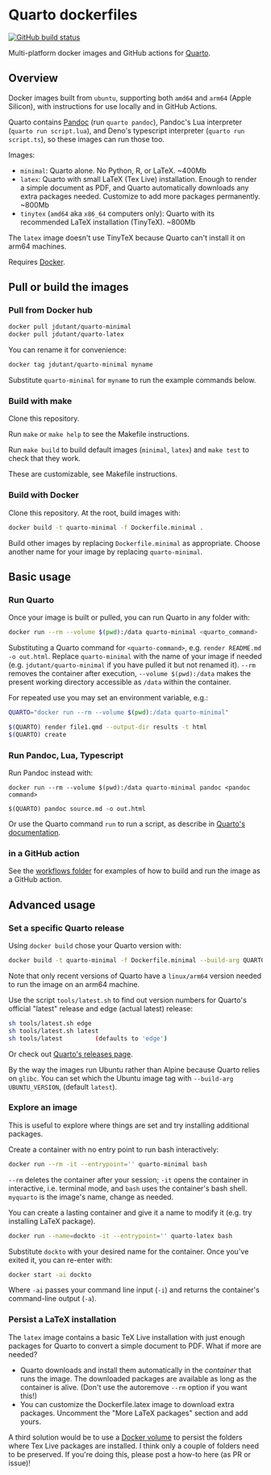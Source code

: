 # Quarto dockerfiles

[![GitHub build status][CI badge]][CI workflow]

Multi-platform docker images and GitHub actions for
[Quarto](https://quarto.org).

[CI badge]: https://img.shields.io/github/actions/workflow/status/jdutant/quarto-dockerfiles/ci.yaml?branch=main
[CI workflow]: https://github.com/jdutant/quarto-dockerfiles/actions/workflows/ci.yaml

## Overview

Docker images built from `ubuntu`, supporting both `amd64` and
`arm64` (Apple Silicon), with instructions for use locally and in
GitHub Actions.

Quarto contains [Pandoc](https://pandoc.org) (run `quarto pandoc`),
Pandoc's Lua interpreter (`quarto run script.lua`), and Deno's
typescript interpreter (`quarto run script.ts`), so these images 
can run those too.

Images:

- `minimal`: Quarto alone. No Python, R, or LaTeX. ~400Mb
- `latex`: Quarto with small LaTeX (Tex Live) installation. Enough
    to render a simple document as PDF, and Quarto automatically
    downloads any extra packages needed. Customize to add more packages permanently. ~800Mb
- `tinytex` (`amd64` aka `x86_64` computers only): Quarto with 
    its recommended LaTeX installation (TinyTeX). ~800Mb

The `latex` image doesn't use TinyTeX because Quarto can't
install it on arm64 machines.

Requires [Docker](https://docker.com).

## Pull or build the images

### Pull from Docker hub

``` bash
docker pull jdutant/quarto-minimal
docker pull jdutant/quarto-latex
```

You can rename it for convenience:

```bash
docker tag jdutant/quarto-minimal myname
```

Substitute `quarto-minimal` for `myname` to run the example
commands below.

### Build with make

Clone this repository.

Run `make` or `make help` to see the Makefile instructions. 

Run `make build` to build default images (`minimal`, `latex`)
and `make test` to check that they work.

These are customizable, see Makefile instructions.

### Build with Docker

Clone this repository. At the root, build images with:

```bash
docker build -t quarto-minimal -f Dockerfile.minimal .
```

Build other images by replacing `Dockerfile.minimal` as
appropriate. Choose another name for your 
image by replacing `quarto-minimal`.

## Basic usage

### Run Quarto

Once your image is built or pulled, you can run Quarto in any folder
with: 

```bash
docker run --rm --volume $(pwd):/data quarto-minimal <quarto_command>
```

Substituting a Quarto command for `<quarto-command>`, e.g.
`render README.md -o out.html`. Replace `quarto-minimal` with
the name of your image if needed (e.g. `jdutant/quarto-minimal` if
you have pulled it but not renamed it). `--rm` removes the container
after execution, `--volume $(pwd):/data` makes the present working directory accessible as `/data` within the container. 

For repeated use you may set an environment variable, e.g.:

```bash
QUARTO="docker run --rm --volume $(pwd):/data quarto-minimal"

$(QUARTO) render file1.qmd --output-dir results -t html
$(QUARTO) create
```

### Run Pandoc, Lua, Typescript

Run Pandoc instead with:

```
docker run --rm --volume $(pwd):/data quarto-minimal pandoc <pandoc command>

$(QUARTO) pandoc source.md -o out.html
```

Or use the Quarto command `run` to run a script, as describe in 
[Quarto's documentation](https://quarto.org/docs/projects/scripts.html).

### in a GitHub action

See the [workflows folder](.github/workflows/) for 
examples of how to build and run the image as a GitHub 
action. 

## Advanced usage

### Set a specific Quarto release

Using `docker build` chose your Quarto version with:

```bash
docker build -t quarto-minimal -f Dockerfile.minimal --build-arg QUARTO_VERSION=1.3.313 .
```

Note that only recent versions of Quarto have a `linux/arm64` version 
needed to run the image on an arm64 machine.

Use the script `tools/latest.sh` to find out version numbers
for Quarto's official "latest" release and edge (actual
latest) release: 

```bash
sh tools/latest.sh edge
sh tools/latest.sh latest
sh tools/latest         (defaults to 'edge')
```

Or check out [Quarto's releases page](https://github.com/quarto-dev/quarto-cli/releases/tag/v1.2.475).

By the way the images run Ubuntu rather than Alpine because
Quarto relies on `glibc`. You can set which the Ubuntu image
tag with `--build-arg UBUNTU_VERSION`, (default `latest`).

### Explore an image

This is useful to explore where things are set and
try installing additional packages. 

Create a container with no entry point 
to run bash interactively:

```bash
docker run --rm -it --entrypoint='' quarto-minimal bash
```

`--rm` deletes the container after your session; `-it` opens
the container in interactive, i.e. terminal mode, and `bash` 
uses the container's bash shell. `myquarto` is the image's
name, change as needed.

You can create a lasting container and give it a name
to modify it (e.g. try installing LaTeX package).

```bash
docker run --name=dockto -it --entrypoint='' quarto-latex bash
```

Substitute `dockto` with your desired name for the container.
Once you've exited it, you can re-enter with:

```bash
docker start -ai dockto
```

Where `-ai` passes your command line input (`-i`) and returns 
the container's command-line output (`-a`).

### Persist a LaTeX installation

The `latex` image contains a basic TeX Live installation
with just enough packages for Quarto to convert a simple
document to PDF. What if more are needed?

* Quarto downloads and install them automatically in
  the *container* that runs the image. The downloaded
  packages are available as long as the container
  is alive. (Don't use the autoremove `--rm` option
  if you want this!)
* You can customize the Dockerfile.latex image to
  download extra packages. Uncomment the 
  "More LaTeX packages" section and add yours.

A third solution would be to use a 
[Docker volume](https://docs.docker.com/storage/volumes/)
to persist the folders where Tex Live packages
are installed. I think only a couple of folders
need to be preserved. If you're doing this, please
post a how-to here (as PR or issue)!

